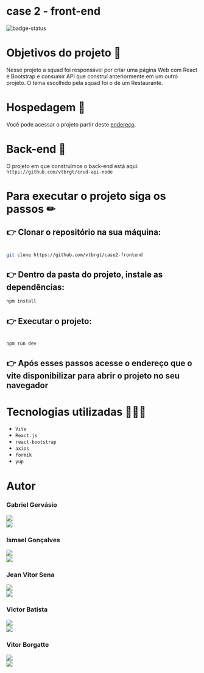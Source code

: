 # case 2 - front-end

![badge-status](https://img.shields.io/badge/status-FINALIZADO-green?style=for-the-badge)

# Objetivos do projeto 🎯

Nesse projeto a squad foi responsável por criar uma página Web com React e Bootstrap e consumir API que construí anteriormente em um outro projeto. O tema escolhido pela squad foi o de um Restaurante.

# Hospedagem 🏡

Você pode acessar o projeto partir deste [endereço](https://case2-frontend-rosy.vercel.app).

# Back-end 👾

O projeto em que construímos o back-end está aqui: `https://github.com/vtbrgt/crud-api-node`

# Para executar o projeto siga os passos ✏

## 👉 Clonar o repositório na sua máquina:

```sh

git clone https://github.com/vtbrgt/case2-frontend

```

## 👉 Dentro da pasta do projeto, instale as dependências:

```sh
npm install
```

## 👉 Executar o projeto:

```sh

npm run dev

```

## 👉 Após esses passos acesse o endereço que o vite disponibilizar para abrir o projeto no seu navegador

# Tecnologias utilizadas 👨🏻‍💻

- `Vite`
- `React.js`
- `react-bootstrap`
- `axios`
- `formik`
- `yup`

# Autor

### Gabriel Gervásio

<a style="display: block;" href="https://github.com/GabrielGervasio" target="_blank">
<img src="https://img.shields.io/badge/GitHub-100000?style=for-the-badge&logo=github&logoColor=white">
</a>
<a href="https://www.linkedin.com/in/gabriel-gervasio-de-santana-6131b9217/" target="_blank">
<img src="https://img.shields.io/badge/LinkedIn-0077B5?style=for-the-badge&logo=linkedin&logoColor=white">
</a>

### Ismael Gonçalves

<a style="display: block;" href="https://github.com/Ismaelgoncalvesdasil" target="_blank">
<img src="https://img.shields.io/badge/GitHub-100000?style=for-the-badge&logo=github&logoColor=white">
</a>
<a href="https://www.linkedin.com/in/ismaelgonçalves/" target="_blank">
<img src="https://img.shields.io/badge/LinkedIn-0077B5?style=for-the-badge&logo=linkedin&logoColor=white">
</a>

### Jean Vitor Sena

<a style="display: block;" href="https://github.com/jeanvitor29" target="_blank">
<img src="https://img.shields.io/badge/GitHub-100000?style=for-the-badge&logo=github&logoColor=white">
</a>
<a href="https://www.linkedin.com/in/jean-vitor-sena-56693624b/" target="_blank">
<img src="https://img.shields.io/badge/LinkedIn-0077B5?style=for-the-badge&logo=linkedin&logoColor=white">
</a>

### Victor Batista

<a style="display: block;" href="https://github.com/VictorEdB" target="_blank">
<img src="https://img.shields.io/badge/GitHub-100000?style=for-the-badge&logo=github&logoColor=white">
</a>
<a href="https://www.linkedin.com/in/victor-batista-380428252/" target="_blank">
<img src="https://img.shields.io/badge/LinkedIn-0077B5?style=for-the-badge&logo=linkedin&logoColor=white">
</a>

### Vitor Borgatte

<a style="display: block;" href="https://www.github.com/vtbrgt" target="_blank">
<img src="https://img.shields.io/badge/GitHub-100000?style=for-the-badge&logo=github&logoColor=white">
</a>
<a href="https://www.linkedin.com/in/vitor-borgatte/" target="_blank">
<img src="https://img.shields.io/badge/LinkedIn-0077B5?style=for-the-badge&logo=linkedin&logoColor=white">
</a>

